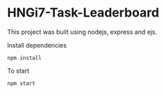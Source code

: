 # HNGi7-Task-Leaderboard

This project was built using nodejs, express and ejs.

Install dependencies
```
npm install
```

To start
```
npm start
```

